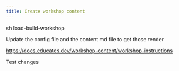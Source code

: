 ```yaml
---
title: Create workshop content
---
```


sh load-build-workshop

Update the config file and the content md file to get those render


https://docs.educates.dev/workshop-content/workshop-instructions



Test changes 



